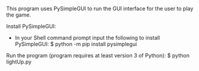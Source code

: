 This program uses PySimpleGUI to run the GUI interface for the user to play
 the game. 
 
 Install PySimpleGUI:
 - In your Shell command prompt input the following to install PySimpleGUI: 
 $ python -m pip install pysimplegui


 Run the program (program requires at least version 3 of Python):
  $ python lightUp.py